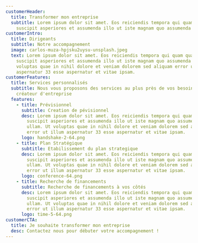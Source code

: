 ```yaml
---
customerHeader:
  title: Transformer mon entreprise
  subtitle: Lorem ipsum dolor sit amet. Eos reiciendis tempora qui quam quas aut
    suscipit asperiores et assumenda illo ut iste magnam quo assumenda ullam.
customerIntro:
  title: Dirigeants
  subtitle: Notre accompagnement
  image: carlos-muza-hpjsku2uysu-unsplash.jpeg
  text: Lorem ipsum dolor sit amet. Eos reiciendis tempora qui quam quas aut
    suscipit asperiores et assumenda illo ut iste magnam quo assumenda ullam. Ut
    voluptas quae in nihil dolore et veniam dolorem sed aliquam error ut illum
    aspernatur 33 esse aspernatur et vitae ipsam.
customerFeatures:
  title: Services personnalisés
  subtitle: Nous vous proposons des services au plus près de vos besoin de
    créateur d'entreprise
  features:
    - title: Prévisionnel
      subtitle: Creation de pévisionnel
      desc: Lorem ipsum dolor sit amet. Eos reiciendis tempora qui quam quas aut
        suscipit asperiores et assumenda illo ut iste magnam quo assumenda
        ullam. Ut voluptas quae in nihil dolore et veniam dolorem sed aliquam
        error ut illum aspernatur 33 esse aspernatur et vitae ipsam.
      logo: handshake-2-64.png
    - title: Plan Stratégique
      subtitle: Etabilissement du plan strategique
      desc: Lorem ipsum dolor sit amet. Eos reiciendis tempora qui quam quas aut
        suscipit asperiores et assumenda illo ut iste magnam quo assumenda
        ullam. Ut voluptas quae in nihil dolore et veniam dolorem sed aliquam
        error ut illum aspernatur 33 esse aspernatur et vitae ipsam.
      logo: conference-64.png
    - title: Recherche de financements
      subtitle: Recherche de financements à vos côtés
      desc: Lorem ipsum dolor sit amet. Eos reiciendis tempora qui quam quas aut
        suscipit asperiores et assumenda illo ut iste magnam quo assumenda
        ullam. Ut voluptas quae in nihil dolore et veniam dolorem sed aliquam
        error ut illum aspernatur 33 esse aspernatur et vitae ipsam.
      logo: time-5-64.png
customerCTA:
  title: Je souhaite transformer mon entreprise
  desc: Contactez nous pour débuter votre accompagnement !
---
```

